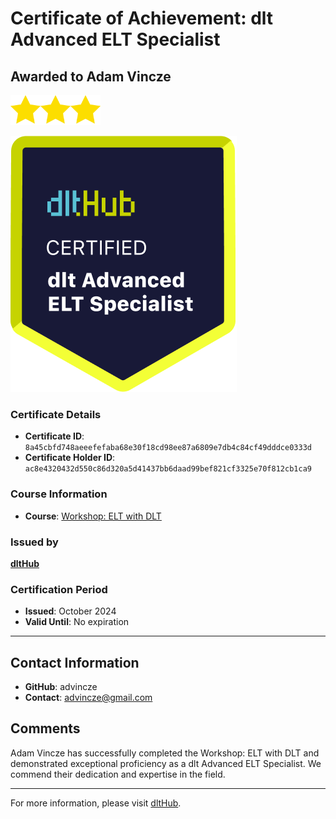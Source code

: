 
# Certificate of Achievement: dlt Advanced ELT Specialist

## Awarded to **Adam Vincze**

<img src="../badges/star.png" width="48"><img src="../badges/star.png" width="48"><img src="../badges/star.png" width="48">

![Course Image](../badges/advanced_etl_specialist.png)

### Certificate Details
- **Certificate ID**: `8a45cbfd748aeeefefaba68e30f18cd98ee87a6809e7db4c84cf49dddce0333d`
- **Certificate Holder ID**: `ac8e4320432d550c86d320a5d41437bb6daad99bef821cf3325e70f812cb1ca9`

### Course Information
- **Course**: [Workshop: ELT with DLT](https://github.com/dlt-hub/dlthub-education/tree/main/workshops/workshop_september_2024)

### Issued by
[**dltHub**](https://dlthub.com/) 

### Certification Period
- **Issued**: October 2024
- **Valid Until**: No expiration

---

## Contact Information
- **GitHub**: advincze
- **Contact**: advincze@gmail.com

## Comments
Adam Vincze has successfully completed the Workshop: ELT with DLT and demonstrated exceptional proficiency as a dlt Advanced ELT Specialist. We commend their dedication and expertise in the field.

---

For more information, please visit [dltHub](https://dlthub.com/).
    
